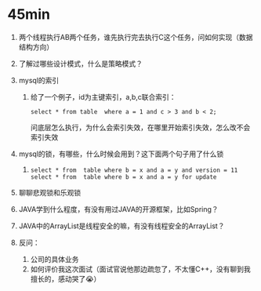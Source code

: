 # 45min

1. 两个线程执行AB两个任务，谁先执行完去执行C这个任务，问如何实现（数据结构方向）

2. 了解过哪些设计模式，什么是策略模式？

3. mysql的索引

   1. 给了一个例子，id为主键索引，a,b,c联合索引：

      ```mysql
      select * from table  where a = 1 and c > 3 and b < 2;
      ```

      问底层怎么执行，为什么会索引失效，在哪里开始索引失效，怎么改不会索引失效

4. mysql的锁，有哪些，什么时候会用到？这下面两个句子用了什么锁

   1. ```mysql
      select * from  table where b = x and a = y and version = 11
      select * from  table where b = x and a = y for update
      ```

      

5.  聊聊悲观锁和乐观锁

6. JAVA学到什么程度，有没有用过JAVA的开源框架，比如Spring？

7. JAVA中的ArrayList是线程安全的嘛，有没有线程安全的ArrayList？

8. 反问：

   1. 公司的具体业务
   2. 如何评价我这次面试（面试官说他那边疏忽了，不太懂C++，没有聊到我擅长的，感动哭了😭）

